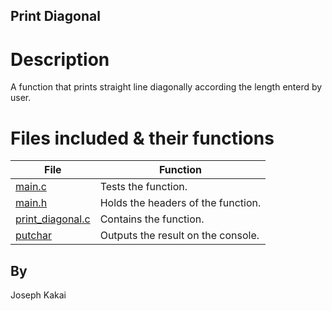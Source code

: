## Print Diagonal

# Description
A function that prints straight line diagonally according the length enterd by user.


# Files included & their functions
File | Function
-----|---------
[main.c](./main.c) | Tests the function.
[main.h](./main.h) | Holds the headers of the function.
[print_diagonal.c](./print_diagonal.c) | Contains the function.
[putchar](./_putchar.c) | Outputs the result on the console.

## By
Joseph Kakai
